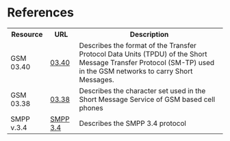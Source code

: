 # References

<table>
<tr><th>Resource</th><th>URL</th><th>Description</th></tr>
<tr><td>GSM 03.40</td><td><a href="http://www.etsi.org/deliver/etsi_gts/03/0340/05.03.00_60/gsmts_0340v050300p.pdf">03.40</td><td>Describes the format of the Transfer Protocol Data Units (TPDU) of the Short Message Transfer Protocol (SM-TP) used in the GSM networks to carry Short Messages.</td></tr>
<tr><td>GSM 03.38</td><td><a href="http://www.etsi.org/deliver/etsi_gts/03/0338/05.00.00_60/gsmts_0338v050000p.pdf">03.38</td><td>Describes the character set used in the Short Message Service of GSM based cell phones</td></tr>
<tr><td>SMPP v.3.4</td><td><a href="https://www.openmarket.com/customer-center/documentation/SMSSMPP-Specification/SMPP-v3-4-Issue1-2.pdf">SMPP 3.4</td><td>Describes the SMPP 3.4 protocol</td></tr>
</table>

